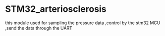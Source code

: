 # STM32_arteriosclerosis
this  module   used  for   sampling   the  pressure   data  ,control  by   the  stm32  MCU  ,send  the  data   through    the  UART  
